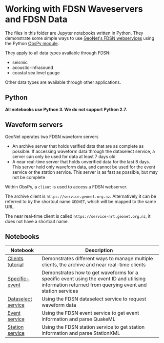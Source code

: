 # Working with FDSN Waveservers and FDSN Data #

The files in this folder are Jupyter notebooks written in Python. They demonstrate some simple ways to use [GeoNet's FDSN webservices](http://www.geonet.org.nz/data/tools/FDSN) using the Python [ObsPy module](https://github.com/obspy/obspy/wiki).

They apply to all data types available through FDSN:
- seismic
- acoustic-infrasound
- coastal sea level gauge

Other data types are available through other applications.

## Python ##

**All notebooks use Python 3. We do not support Python 2.7.**

## Waveform servers ##

GeoNet operates two FDSN waveform servers
- An archive server that holds verified data that are as complete as possible. If accessing waveform data through the dataselect service, a server can only be used for data at least 7 days old
- A near real-time server that holds unverified data for the last 8 days. This server hold only waveform data, and cannot be used for the event service or the station service. This server is as fast as possible, but may not be complete

Within ObsPy, a `client` is used to access a FDSN webserver.

The archive client is `https://service.geonet.org.nz`. Alternatively it can be referred to by the shortcut name `GEONET`, which will be mapped to the same URL.

The near real-time client is called `https://service-nrt.geonet.org.nz`, it does not have a shortcut name.

## Notebooks ##

| Notebook | Description |
|------|-------------|
| [Clients tutorial](FDSN_clients.ipynb) | Demonstrates different ways to manage multiple clients, the archive and near real-time clients|
| [Specific-event](FDSN_specific-event.ipynb) | Demonstrates how to get waveforms for a specific event using the event ID and utilising information returned from querying event and station services|
| [Dataselect service](FDSN_dataselect.ipynb) | Using the FDSN dataselect service to request waveform data|
| [Event service](FDSN_event.ipynb) | Using the FDSN event service to get event information and parse QuakeML|
| [Station service](FDSN_station.ipynb) | Using the FDSN station service to get station information and parse StationXML|
